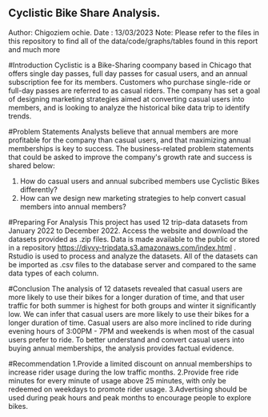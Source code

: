 ## Cyclistic Bike Share Analysis.
 Author: Chigoziem ochie.
Date : 13/03/2023
Note: Please refer to the files in this repository to find all of the data/code/graphs/tables found in this report and much more


#Introduction
Cyclistic is a Bike-Sharing coompany based in Chicago that offers single day passes, full day passes for casual users, and an annual subscription fee for its members. Customers who purchase single-ride or full-day passes are referred to as casual riders. The company has set a goal of designing marketing strategies aimed at converting casual users into members, and is looking to analyze the historical bike data trip to identify trends.

#Problem Statements
Analysts believe that annual members are more profitable for the company than casual users, and that maximizing annual memberships is key to success.
The business-related problem statements that could be asked to improve the company's growth rate and success is shared below:

 1.   How do casual users and annual subcribed members use Cyclistic Bikes differently?
 2.   How can we design new marketing strategies to help convert casual members into annual members?
 
#Preparing For Analysis
 This project has used 12 trip-data datasets from January 2022 to December 2022. Access the website and download the datasets provided as .zip files. Data is made available to the public or stored in a repository  https://divvy-tripdata.s3.amazonaws.com/index.html . Rstudio is used to process and analyze the datasets. All of the datasets can be imported as .csv files to the database server and compared to the same data types of each column.

#Conclusion
The analysis of 12 datasets revealed that casual users are more likely to use their bikes for a longer duration of time, and that user traffic for both summer  is highest for both groups and winter it significantly low. We can infer that casual users are more likely to use their bikes for a longer duration of time. Casual users are also more inclined to ride during evening hours of 3:00PM - 7PM and weekends is when most of the casual users prefer to ride. To better understand and convert casual users into buying annual memberships, the analysis provides factual evidence.

#Recommendation
1.Provide a limited discount on annual memberships to increase rider usage during the low traffic months.
2.Provide free ride minutes for every minute of usage above 25 minutes, with only be redeemed on weekdays to promote rider usage.
3.Advertising should be used during peak hours and peak months to encourage people to explore bikes.
